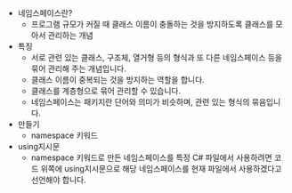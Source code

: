 - 네임스페이스란?
	- 프로그램 규모가 커질 때 클래스 이름이 충돌하는 것을 방지하도록 클래스를 모아서 관리하는 개념
- 특징
	- 서로 관련 있는 클래스, 구조체, 열거형 등의 형식과 또 다른 네임스페이스 등을 묶어 관리해 주는 개념입니다.
	- 클래스 이름이 중복되는 것을 방지하는 역할을 합니다.
	- 클래스를 계층형으로 묶어 관리할 수 있습니다.
	- 네임스페이스는 패키지란 단어와 의미가 비슷하며, 관련 있는 형식의 묶음입니다.
- 만들기
	- namespace 키워드
- using지시문
	- namespace 키워드로 만든 네임스페이스를 특정 C# 파일에서 사용하려면 코드 위쪽에 using지시문으로 해당 네임스페이스를 현재 파일에서 사용하겠다고 선언해야 합니다.
